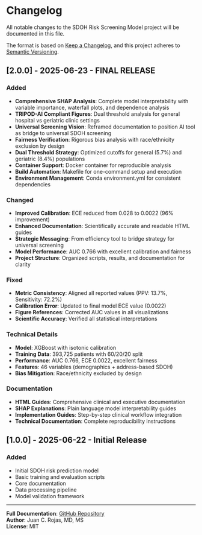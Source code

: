 # Changelog

All notable changes to the SDOH Risk Screening Model project will be documented in this file.

The format is based on [Keep a Changelog](https://keepachangelog.com/en/1.0.0/),
and this project adheres to [Semantic Versioning](https://semver.org/spec/v2.0.0.html).

## [2.0.0] - 2025-06-23 - FINAL RELEASE

### Added
- **Comprehensive SHAP Analysis**: Complete model interpretability with variable importance, waterfall plots, and dependence analysis
- **TRIPOD-AI Compliant Figures**: Dual threshold analysis for general hospital vs geriatric clinic settings
- **Universal Screening Vision**: Reframed documentation to position AI tool as bridge to universal SDOH screening
- **Fairness Verification**: Rigorous bias analysis with race/ethnicity exclusion by design
- **Dual Threshold Strategy**: Optimized cutoffs for general (5.7%) and geriatric (8.4%) populations
- **Container Support**: Docker container for reproducible analysis
- **Build Automation**: Makefile for one-command setup and execution
- **Environment Management**: Conda environment.yml for consistent dependencies

### Changed
- **Improved Calibration**: ECE reduced from 0.028 to 0.0022 (96% improvement)
- **Enhanced Documentation**: Scientifically accurate and readable HTML guides
- **Strategic Messaging**: From efficiency tool to bridge strategy for universal screening
- **Model Performance**: AUC 0.766 with excellent calibration and fairness
- **Project Structure**: Organized scripts, results, and documentation for clarity

### Fixed
- **Metric Consistency**: Aligned all reported values (PPV: 13.7%, Sensitivity: 72.2%)
- **Calibration Error**: Updated to final model ECE value (0.0022)
- **Figure References**: Corrected AUC values in all visualizations
- **Scientific Accuracy**: Verified all statistical interpretations

### Technical Details
- **Model**: XGBoost with isotonic calibration
- **Training Data**: 393,725 patients with 60/20/20 split
- **Performance**: AUC 0.766, ECE 0.0022, excellent fairness
- **Features**: 46 variables (demographics + address-based SDOH)
- **Bias Mitigation**: Race/ethnicity excluded by design

### Documentation
- **HTML Guides**: Comprehensive clinical and executive documentation
- **SHAP Explanations**: Plain language model interpretability guides
- **Implementation Guides**: Step-by-step clinical workflow integration
- **Technical Documentation**: Complete reproducibility instructions

## [1.0.0] - 2025-06-22 - Initial Release

### Added
- Initial SDOH risk prediction model
- Basic training and evaluation scripts
- Core documentation
- Data processing pipeline
- Model validation framework

---

**Full Documentation**: [GitHub Repository](https://github.com/sajor2000/sdoh_rush_model)  
**Author**: Juan C. Rojas, MD, MS  
**License**: MIT